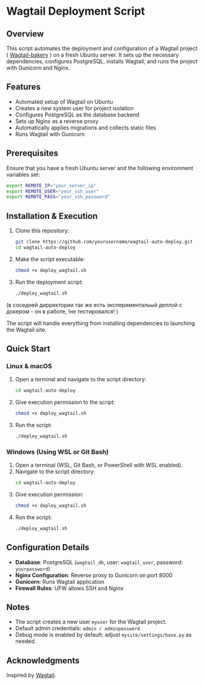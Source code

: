 # Wagtail Deployment Script

## Overview
This script automates the deployment and configuration of a Wagtail project ( [Wagtail-bakery](https://github.com/wagtail-nest/wagtail-bakery/) )
  on a fresh Ubuntu server. It sets up the necessary dependencies, configures PostgreSQL, installs Wagtail, and runs the project with Gunicorn and Nginx.

## Features
- Automated setup of Wagtail on Ubuntu
- Creates a new system user for project isolation
- Configures PostgreSQL as the database backend
- Sets up Nginx as a reverse proxy
- Automatically applies migrations and collects static files
- Runs Wagtail with Gunicorn

## Prerequisites
Ensure that you have a fresh Ubuntu server and the following environment variables set:

```sh
export REMOTE_IP="your_server_ip"
export REMOTE_USER="your_ssh_user"
export REMOTE_PASS="your_ssh_password"
```

## Installation & Execution

1. Clone this repository:
   ```sh
   git clone https://github.com/yourusername/wagtail-auto-deploy.git
   cd wagtail-auto-deploy
   ```

2. Make the script executable:
   ```sh
   chmod +x deploy_wagtail.sh
   ```

3. Run the deployment script:
   ```sh
   ./deploy_wagtail.sh
   ```

(в соседней дирректории так же есть экспериментальый деплой с докером - он в работе, !не тестировался! )

The script will handle everything from installing dependencies to launching the Wagtail site.

## Quick Start
### Linux & macOS
1. Open a terminal and navigate to the script directory:
   ```sh
   cd wagtail-auto-deploy
   ```
2. Give execution permission to the script:
   ```sh
   chmod +x deploy_wagtail.sh
   ```
3. Run the script:
   ```sh
   ./deploy_wagtail.sh
   ```

### Windows (Using WSL or Git Bash)
1. Open a terminal (WSL, Git Bash, or PowerShell with WSL enabled).
2. Navigate to the script directory:
   ```sh
   cd wagtail-auto-deploy
   ```
3. Give execution permission:
   ```sh
   chmod +x deploy_wagtail.sh
   ```
4. Run the script:
   ```sh
   ./deploy_wagtail.sh
   ```

## Configuration Details
- **Database**: PostgreSQL (`wagtail_db`, user: `wagtail_user`, password: `yourpassword`)
- **Nginx Configuration**: Reverse proxy to Gunicorn on port 8000
- **Gunicorn**: Runs Wagtail application
- **Firewall Rules**: UFW allows SSH and Nginx

## Notes
- The script creates a new user `myuser` for the Wagtail project.
- Default admin credentials: `admin / adminpassword`
- Debug mode is enabled by default; adjust `mysite/settings/base.py` as needed.

## Acknowledgments
Inspired by [Wagtail](https://github.com/wagtail/wagtail/tree/main).

